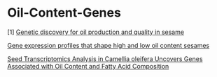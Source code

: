 # Oil-Content-Genes

[1] [Genetic discovery for oil production and quality in sesame](https://www.nature.com/articles/ncomms9609.pdf) 


[Gene expression profiles that shape high and low oil content sesames](https://bmcgenomdata.biomedcentral.com/track/pdf/10.1186/s12863-019-0747-7.pdf) 

[Seed Transcriptomics Analysis in Camellia oleifera Uncovers Genes Associated with Oil Content and Fatty Acid Composition](https://www.mdpi.com/1422-0067/19/1/118/htm)

